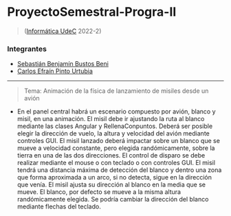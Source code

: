 # ProyectoSemestral-Progra-II

> ([Informática UdeC](https://fi.udec.cl/pregrado/ingenieria-civil-informatica/) 2022-2)

### Integrantes
- [Sebastián Benjamín Bustos Beni](https://github.com/sebasinmas)
- [Carlos Efraín Pinto Urtubia](https://github.com/CxrlosKenobi)

---

> Tema: Animación de la física de lanzamiento de misiles desde un avión

- En el panel central habrá un escenario compuesto por avión, blanco y misil, en una animación. El misil debe ir ajustando la ruta al blanco mediante las clases Angular y RellenaConpuntos.  Deberá ser posible elegir la dirección de vuelo, la altura y velocidad del avión mediante controles GUI. El misil lanzado deberá impactar sobre un blanco que se mueve a velocidad constante, pero elegida randómicamente, sobre la tierra en una de las dos direcciones.  El control de disparo se debe realizar mediante el mouse o con teclado o con controles GUI. El misil tendrá una distancia máxima de detección del blanco y dentro una zona que forma aproximada a un arco, si no detecta, sigue en la dirección que venía. El misil ajusta su dirección al blanco en la media que se mueve. El blanco, por defecto se mueve a la misma altura randómicamente elegida. Se podría cambiar la dirección del blanco mediante flechas del teclado. 
